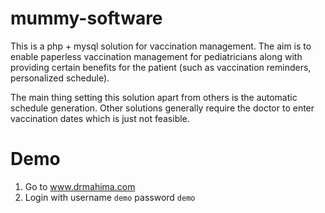 # mummy-software
This is a php + mysql solution for vaccination management. The aim is to enable paperless vaccination management for
pediatricians along with providing certain benefits for the patient (such as vaccination reminders, personalized schedule).

The main thing setting this solution apart from others is the automatic schedule generation. Other solutions generally require
the doctor to enter vaccination dates which is just not feasible.

Demo
====
1. Go to www.drmahima.com
2. Login with username ```demo``` password ```demo```
